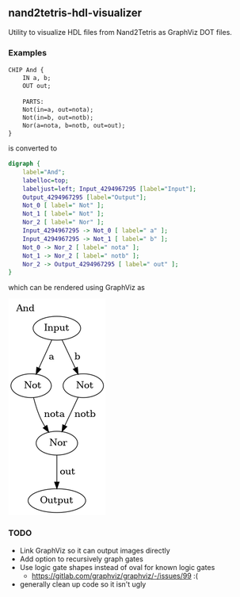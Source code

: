 ## nand2tetris-hdl-visualizer

Utility to visualize HDL files from Nand2Tetris as GraphViz DOT files. 

### Examples

```
CHIP And {
    IN a, b;
    OUT out;

    PARTS:
	Not(in=a, out=nota);
	Not(in=b, out=notb);
	Nor(a=nota, b=notb, out=out);
}
```

is converted to
```DOT
digraph {
	label="And";
	labelloc=top;
	labeljust=left;	Input_4294967295 [label="Input"];
	Output_4294967295 [label="Output"];
	Not_0 [ label=" Not" ];
	Not_1 [ label=" Not" ];
	Nor_2 [ label=" Nor" ];
	Input_4294967295 -> Not_0 [ label=" a" ];
	Input_4294967295 -> Not_1 [ label=" b" ];
	Not_0 -> Nor_2 [ label=" nota" ];
	Not_1 -> Nor_2 [ label=" notb" ];
	Nor_2 -> Output_4294967295 [ label=" out" ];
}
```
which can be rendered using GraphViz as

![And graph](assets/And.png)

### TODO

* Link GraphViz so it can output images directly
* Add option to recursively graph gates
* Use logic gate shapes instead of oval for known logic gates
    * https://gitlab.com/graphviz/graphviz/-/issues/99 :(
* generally clean up code so it isn't ugly